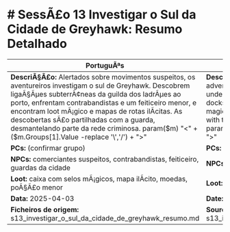 ﻿# # SessÃ£o 13  Investigar o Sul da Cidade de Greyhawk: Resumo Detalhado

| PortuguÃªs | English |
|-----------|---------|
| **DescriÃ§Ã£o:** Alertados sobre movimentos suspeitos, os aventureiros investigam o sul de Greyhawk. Descobrem ligaÃ§Ãµes subterrÃ¢neas da guilda dos ladrÃµes ao porto, enfrentam contrabandistas e um feiticeiro menor, e encontram loot mÃ¡gico e mapas de rotas ilÃ­citas. As descobertas sÃ£o partilhadas com a guarda, desmantelando parte da rede criminosa. param($m) "<" + ($m.Groups[1].Value -replace '\\','/') + ">"  | **Description:** Alerted to suspicious activity, the adventurers investigate southern Greyhawk. They uncover underground connections from the thieves guild to the docks, confront smugglers and a minor wizard, and find magical loot and illicit route maps. Discoveries are shared with the guard, disrupting part of the criminal network. param($m) "<" + ($m.Groups[1].Value -replace '\\','/') + ">"  |
| **PCs:** (confirmar grupo) | **PCs:** (confirm party) |
| **NPCs:** comerciantes suspeitos, contrabandistas, feiticeiro, guardas da cidade | **NPCs:** shady merchants, smugglers, wizard, city guards |
| **Loot:** caixa com selos mÃ¡gicos, mapa ilÃ­cito, moedas, poÃ§Ã£o menor | **Loot:** box with magic seals, illicit map, coins, minor potion |
| **Data:** 2025-04-03 | **Date:** 2025-04-03 |
| **Ficheiros de origem:** s13_investigar_o_sul_da_cidade_de_greyhawk_resumo.md | **Source files:** s13_investigar_o_sul_da_cidade_de_greyhawk_resumo.md |


























